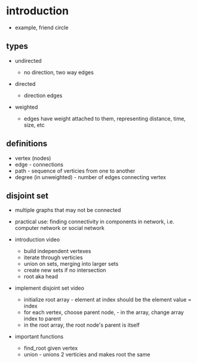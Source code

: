 # introduction

- example, friend circle

## types

- undirected
  - no direction, two way edges

- directed
  - direction edges

- weighted
  - edges have weight attached to them, representing distance, time, size, etc

## definitions

- vertex (nodes)
- edge - connections
- path - sequence of verticies from one to another
- degree (in unweighted) - number of edges connecting vertex

## disjoint set

- multiple graphs that may not be connected
- practical use: finding connectivity in components in network, i.e. computer network or social network

- introduction video
  - build independent vertexes
  - iterate through verticies
  - union on sets, merging into larger sets
  - create new sets if no intersection
  - root aka head

- implement disjoint set video
  - initialize root array - element at index should be the element value = index
  - for each vertex, choose parent node, - in the array, change array index to parent
  - in the root array, the root node's parent is itself

- important functions
  - find_root given vertex
  - union - unions 2 verticies and makes root the same
